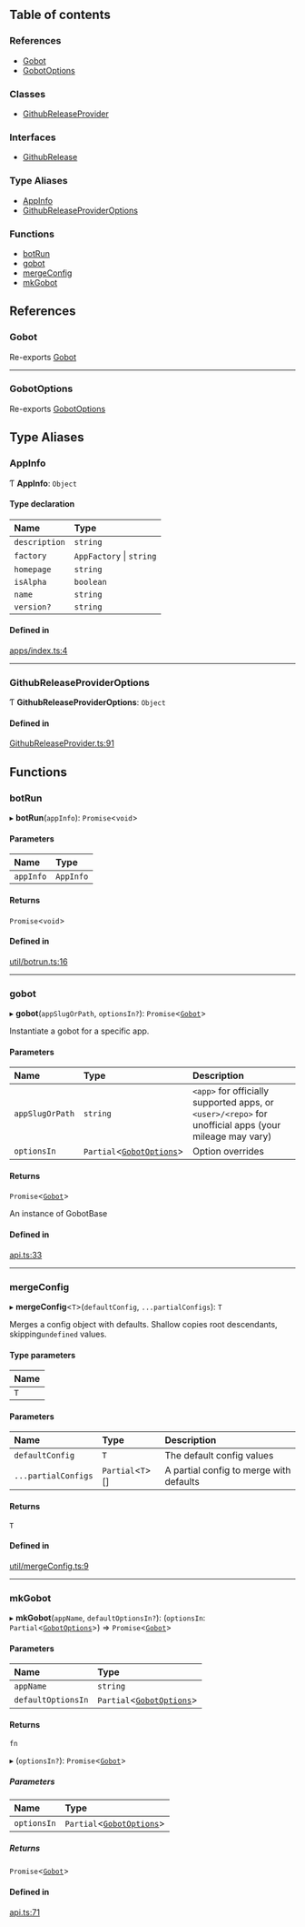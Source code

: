 ## Table of contents

### References

- [Gobot](api.md#gobot)
- [GobotOptions](api.md#gobotoptions)

### Classes

- [GithubReleaseProvider](../classes/api.GithubReleaseProvider.md)

### Interfaces

- [GithubRelease](../interfaces/api.GithubRelease.md)

### Type Aliases

- [AppInfo](api.md#appinfo)
- [GithubReleaseProviderOptions](api.md#githubreleaseprovideroptions)

### Functions

- [botRun](api.md#botrun)
- [gobot](api.md#gobot-1)
- [mergeConfig](api.md#mergeconfig)
- [mkGobot](api.md#mkgobot)

## References

### Gobot

Re-exports [Gobot](../classes/Gobot.Gobot.md)

---

### GobotOptions

Re-exports [GobotOptions](../interfaces/Gobot.GobotOptions.md)

## Type Aliases

### AppInfo

Ƭ **AppInfo**: `Object`

#### Type declaration

| Name          | Type                     |
| :------------ | :----------------------- |
| `description` | `string`                 |
| `factory`     | `AppFactory` \| `string` |
| `homepage`    | `string`                 |
| `isAlpha`     | `boolean`                |
| `name`        | `string`                 |
| `version?`    | `string`                 |

#### Defined in

[apps/index.ts:4](https://github.com/benallfree/gobot/blob/v1.0.0-alpha.32/src/apps/index.ts#L4)

---

### GithubReleaseProviderOptions

Ƭ **GithubReleaseProviderOptions**: `Object`

#### Defined in

[GithubReleaseProvider.ts:91](https://github.com/benallfree/gobot/blob/v1.0.0-alpha.32/src/GithubReleaseProvider.ts#L91)

## Functions

### botRun

▸ **botRun**(`appInfo`): `Promise`\<`void`\>

#### Parameters

| Name      | Type      |
| :-------- | :-------- |
| `appInfo` | `AppInfo` |

#### Returns

`Promise`\<`void`\>

#### Defined in

[util/botrun.ts:16](https://github.com/benallfree/gobot/blob/v1.0.0-alpha.32/src/util/botrun.ts#L16)

---

### gobot

▸ **gobot**(`appSlugOrPath`, `optionsIn?`): `Promise`\<[`Gobot`](../classes/Gobot.Gobot.md)\>

Instantiate a gobot for a specific app.

#### Parameters

| Name            | Type                                                               | Description                                                                                           |
| :-------------- | :----------------------------------------------------------------- | :---------------------------------------------------------------------------------------------------- |
| `appSlugOrPath` | `string`                                                           | `<app>` for officially supported apps, or `<user>/<repo>` for unofficial apps (your mileage may vary) |
| `optionsIn`     | `Partial`\<[`GobotOptions`](../interfaces/Gobot.GobotOptions.md)\> | Option overrides                                                                                      |

#### Returns

`Promise`\<[`Gobot`](../classes/Gobot.Gobot.md)\>

An instance of GobotBase

#### Defined in

[api.ts:33](https://github.com/benallfree/gobot/blob/v1.0.0-alpha.32/src/api.ts#L33)

---

### mergeConfig

▸ **mergeConfig**\<`T`\>(`defaultConfig`, `...partialConfigs`): `T`

Merges a config object with defaults. Shallow copies root descendants,
skipping`undefined` values.

#### Type parameters

| Name |
| :--- |
| `T`  |

#### Parameters

| Name                | Type               | Description                             |
| :------------------ | :----------------- | :-------------------------------------- |
| `defaultConfig`     | `T`                | The default config values               |
| `...partialConfigs` | `Partial`\<`T`\>[] | A partial config to merge with defaults |

#### Returns

`T`

#### Defined in

[util/mergeConfig.ts:9](https://github.com/benallfree/gobot/blob/v1.0.0-alpha.32/src/util/mergeConfig.ts#L9)

---

### mkGobot

▸ **mkGobot**(`appName`, `defaultOptionsIn?`): (`optionsIn`: `Partial`\<[`GobotOptions`](../interfaces/Gobot.GobotOptions.md)\>) => `Promise`\<[`Gobot`](../classes/Gobot.Gobot.md)\>

#### Parameters

| Name               | Type                                                               |
| :----------------- | :----------------------------------------------------------------- |
| `appName`          | `string`                                                           |
| `defaultOptionsIn` | `Partial`\<[`GobotOptions`](../interfaces/Gobot.GobotOptions.md)\> |

#### Returns

`fn`

▸ (`optionsIn?`): `Promise`\<[`Gobot`](../classes/Gobot.Gobot.md)\>

##### Parameters

| Name        | Type                                                               |
| :---------- | :----------------------------------------------------------------- |
| `optionsIn` | `Partial`\<[`GobotOptions`](../interfaces/Gobot.GobotOptions.md)\> |

##### Returns

`Promise`\<[`Gobot`](../classes/Gobot.Gobot.md)\>

#### Defined in

[api.ts:71](https://github.com/benallfree/gobot/blob/v1.0.0-alpha.32/src/api.ts#L71)

